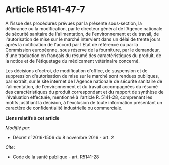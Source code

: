 # Article R5141-47-7

A l'issue des procédures prévues par la présente sous-section, la délivrance ou la modification, par le directeur général de
l'Agence nationale de sécurité sanitaire de l'alimentation, de l'environnement et du travail, de l'autorisation de mise sur
le marché intervient dans un délai de trente jours après la notification de l'accord par l'Etat de référence ou par la
Commission européenne, sous réserve de la fourniture, par le demandeur, d'une traduction en français du résumé des
caractéristiques du produit, de la notice et de l'étiquetage du médicament vétérinaire concerné. 

Les décisions d'octroi, de modification d'office, de suspension et de suppression d'autorisation de mise sur le marché sont
rendues publiques, par extrait, sur le site internet de l'Agence nationale de sécurité sanitaire de l'alimentation, de
l'environnement et du travail accompagnées du résumé des caractéristiques du produit correspondant et du rapport de synthèse
de l'évaluation effectuée, mentionné à l'article R. 5141-28, comprenant les motifs justifiant la décision, à l'exclusion de
toute information présentant un caractère de confidentialité industrielle ou commerciale.

**Liens relatifs à cet article**

_Modifié par_:

  - Décret n°2016-1506 du 8 novembre 2016 - art. 2

_Cite_:

  - Code de la santé publique - art. R5141-28
